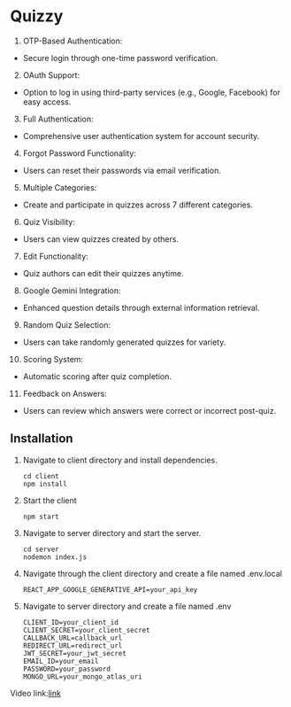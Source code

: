 # Quizzy

1. OTP-Based Authentication:
- Secure login through one-time password verification.
2. OAuth Support:
- Option to log in using third-party services (e.g., Google, Facebook) for easy access.
3. Full Authentication:
- Comprehensive user authentication system for account security.
4. Forgot Password Functionality:
- Users can reset their passwords via email verification.
5. Multiple Categories:
- Create and participate in quizzes across 7 different categories.
6. Quiz Visibility:
- Users can view quizzes created by others.
7. Edit Functionality:
- Quiz authors can edit their quizzes anytime.
8. Google Gemini Integration:
- Enhanced question details through external information retrieval.
9. Random Quiz Selection:
- Users can take randomly generated quizzes for variety.
10. Scoring System:
- Automatic scoring after quiz completion.
11. Feedback on Answers:
- Users can review which answers were correct or incorrect post-quiz.

## Installation
1. Navigate to client directory and install dependencies.
   ```
   cd client
   npm install
   ```

2. Start the client
   ```
   npm start
   ```
3. Navigate to server directory and start the server.
   ```
   cd server
   nodemon index.js
   ```

4. Navigate through the client directory and create a file named .env.local
   ```
   REACT_APP_GOOGLE_GENERATIVE_API=your_api_key
   ```
5. Navigate to server directory and create a file named .env
   ```
   CLIENT_ID=your_client_id
   CLIENT_SECRET=your_client_secret
   CALLBACK_URL=callback_url
   REDIRECT_URL=redirect_url
   JWT_SECRET=your_jwt_secret
   EMAIL_ID=your_email
   PASSWORD=your_password
   MONGO_URL=your_mongo_atlas_uri
   ```

Video link:[link](https://asset.cloudinary.com/dvpvxjcfk/2af4da87c11cda69131b44ad7e7600b0)
   


